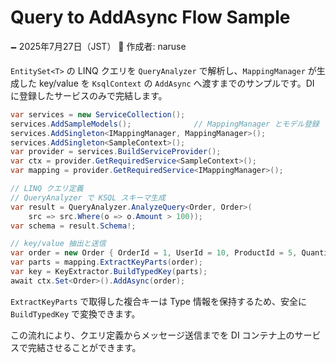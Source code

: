 # Query to AddAsync Flow Sample

🗕 2025年7月27日（JST）
🧐 作成者: naruse

`EntitySet<T>` の LINQ クエリを `QueryAnalyzer` で解析し、`MappingManager` が生成した key/value を `KsqlContext` の `AddAsync` へ渡すまでのサンプルです。DI に登録したサービスのみで完結します。

```csharp
var services = new ServiceCollection();
services.AddSampleModels();              // MappingManager とモデル登録
services.AddSingleton<IMappingManager, MappingManager>();
services.AddSingleton<SampleContext>();
var provider = services.BuildServiceProvider();
var ctx = provider.GetRequiredService<SampleContext>();
var mapping = provider.GetRequiredService<IMappingManager>();

// LINQ クエリ定義
// QueryAnalyzer で KSQL スキーマ生成
var result = QueryAnalyzer.AnalyzeQuery<Order, Order>(
    src => src.Where(o => o.Amount > 100));
var schema = result.Schema!;

// key/value 抽出と送信
var order = new Order { OrderId = 1, UserId = 10, ProductId = 5, Quantity = 2 };
var parts = mapping.ExtractKeyParts(order);
var key = KeyExtractor.BuildTypedKey(parts);
await ctx.Set<Order>().AddAsync(order);
```

`ExtractKeyParts` で取得した複合キーは Type 情報を保持するため、安全に `BuildTypedKey` で変換できます。

この流れにより、クエリ定義からメッセージ送信までを DI コンテナ上のサービスで完結させることができます。
